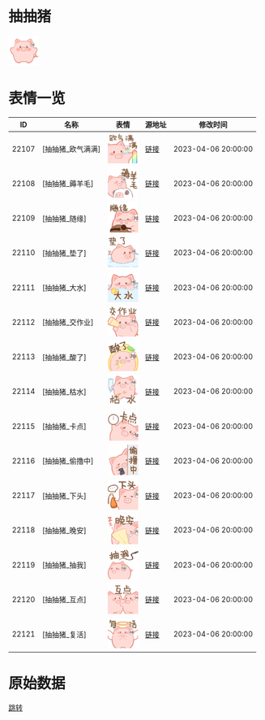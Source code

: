 # 抽抽猪

<img src="./cover.png" height="60" alt="cover" />

# 表情一览

|ID|名称|表情|源地址|修改时间|
|----|----|----|----|----|
|22107|[抽抽猪_欧气满满]|<img src="./pic/022107_%5B抽抽猪_欧气满满%5D.png" height="60" alt="欧气满满"/>|[链接](https://i0.hdslb.com/bfs/garb/7ea2ec4b2da20e9beda43117aad8f13616de8efb.png)|2023-04-06 20:00:00|
|22108|[抽抽猪_薅羊毛]|<img src="./pic/022108_%5B抽抽猪_薅羊毛%5D.png" height="60" alt="薅羊毛"/>|[链接](https://i0.hdslb.com/bfs/garb/cd09aae25c932169fcac45e6765f08d2367d073e.png)|2023-04-06 20:00:00|
|22109|[抽抽猪_随缘]|<img src="./pic/022109_%5B抽抽猪_随缘%5D.png" height="60" alt="随缘"/>|[链接](https://i0.hdslb.com/bfs/garb/f33220276ca260a0ee67fc09e16c14aa304bae48.png)|2023-04-06 20:00:00|
|22110|[抽抽猪_垫了]|<img src="./pic/022110_%5B抽抽猪_垫了%5D.png" height="60" alt="垫了"/>|[链接](https://i0.hdslb.com/bfs/garb/80383823b6319421dd7fe35e6a34a0114a64b76f.png)|2023-04-06 20:00:00|
|22111|[抽抽猪_大水]|<img src="./pic/022111_%5B抽抽猪_大水%5D.png" height="60" alt="大水"/>|[链接](https://i0.hdslb.com/bfs/garb/88ea61208cdc75de47c48c3f6057cbd2f1affd9c.png)|2023-04-06 20:00:00|
|22112|[抽抽猪_交作业]|<img src="./pic/022112_%5B抽抽猪_交作业%5D.png" height="60" alt="交作业"/>|[链接](https://i0.hdslb.com/bfs/garb/486d804fdff018359e0b321d30bf7a7db1d0a323.png)|2023-04-06 20:00:00|
|22113|[抽抽猪_酸了]|<img src="./pic/022113_%5B抽抽猪_酸了%5D.png" height="60" alt="酸了"/>|[链接](https://i0.hdslb.com/bfs/garb/f6ed0e1b7b23f0a0a3197369becc238e74b782b4.png)|2023-04-06 20:00:00|
|22114|[抽抽猪_枯水]|<img src="./pic/022114_%5B抽抽猪_枯水%5D.png" height="60" alt="枯水"/>|[链接](https://i0.hdslb.com/bfs/garb/268342dad7130133975dcb18323028564ddb88f1.png)|2023-04-06 20:00:00|
|22115|[抽抽猪_卡点]|<img src="./pic/022115_%5B抽抽猪_卡点%5D.png" height="60" alt="卡点"/>|[链接](https://i0.hdslb.com/bfs/garb/4f460adbc0dc761708035d6ed4b48404d7030f83.png)|2023-04-06 20:00:00|
|22116|[抽抽猪_偷撸中]|<img src="./pic/022116_%5B抽抽猪_偷撸中%5D.png" height="60" alt="偷撸中"/>|[链接](https://i0.hdslb.com/bfs/garb/4442f60542c232a201c8539a617c47ca4c8094f9.png)|2023-04-06 20:00:00|
|22117|[抽抽猪_下头]|<img src="./pic/022117_%5B抽抽猪_下头%5D.png" height="60" alt="下头"/>|[链接](https://i0.hdslb.com/bfs/garb/bb4c9b2c1773bcbcdfca1df473019dfc738ae773.png)|2023-04-06 20:00:00|
|22118|[抽抽猪_晚安]|<img src="./pic/022118_%5B抽抽猪_晚安%5D.png" height="60" alt="晚安"/>|[链接](https://i0.hdslb.com/bfs/garb/479759605b7f93aafafd108dd7118cdde5ce7b95.png)|2023-04-06 20:00:00|
|22119|[抽抽猪_抽我]|<img src="./pic/022119_%5B抽抽猪_抽我%5D.png" height="60" alt="抽我"/>|[链接](https://i0.hdslb.com/bfs/garb/0ad7c5199133677de2227f2ba920bf5a1b1f42d6.png)|2023-04-06 20:00:00|
|22120|[抽抽猪_互点]|<img src="./pic/022120_%5B抽抽猪_互点%5D.png" height="60" alt="互点"/>|[链接](https://i0.hdslb.com/bfs/garb/988062d3993cb70910d9ddbf4c82b5b7ac890e64.png)|2023-04-06 20:00:00|
|22121|[抽抽猪_复活]|<img src="./pic/022121_%5B抽抽猪_复活%5D.png" height="60" alt="复活"/>|[链接](https://i0.hdslb.com/bfs/garb/d591e44875174a191a41de04a64d42c8c49ba702.png)|2023-04-06 20:00:00|

# 原始数据

[跳转](./raw.json)

